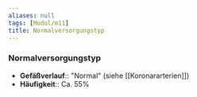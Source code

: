 ```yaml
---
aliases: null
tags: [Modul/m11]
title: Normalversorgungstyp
---
```

### Normalversorgungstyp
- **Gefäßverlauf**:: "Normal" (siehe [[Koronararterien]])
- **Häufigkeit**:: Ca. 55%